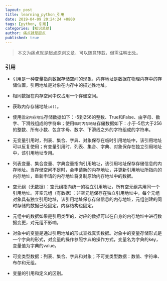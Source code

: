 ```yaml
---
layout: post
title: learning_python_引用
date: 2019-04-09 20:24:24 +0800
tags: [python, 引用]
categories: [知识总结]
author: 痛点就是起点
published: true
---
```


> 本文为痛点就是起点原创文章，可以随意转载，但需注明出处。

### 引用
* 引用是一种变量指向数据存储空间的现象，内存地址是数据在物理内存中的存储位置，引用地址是对象在内存中的描述性地址。

* 相同数据在内存空间中仅占用一个存储空间。

* 获取内存存储地址`id()`。

* 使用`固定内存地址`存储数据如下：-5到256的整数、True和False、由字母、数字、下滑线组成的字符串；使用`临时内存地址`存储数据如下：小于-5后大于256的整数、所有小数、包含字母、数字、下滑线之外的字符组成的字符串。

* 无变量引用时，列表、集合、字典、对象保存在临时引用地址中，该引用地址可以反复使用；有变量引用时，列表、集合、字典、对象保存在独立引用地址中，该引用地址专用。

* 列表变量、集合变量、字典变量指向引用地址，该引用地址保存存储信息的内存地址。当存储空间不足时，会申请新的内存地址，并更新引用地址所指向的内存地址，重新申请的内存地址将复制原始内存地址中的数据。

* 空元组（无数据）：空元组指向统一的独立引用地址，所有空元组共用同一个引用地址。非空元组（有数据）：非空元组保存在独立引用地址中，每个元组对象具有独立引用地址，该引用地址保存存储信息的内存地址，元组创建的同时存储的数据已经固定，内存结构也固定。

* 元组中的数据如果是引用类型的，对应的数据可以在自身的内存地址中进行数据变更，对元组不影响。

* 对象中的变量是通过引用地址的形式查找真实数据。对象中的变量存储形式是一个字典的形式，对变量的操作参照字典的操作方式，变量名为字典的key，变量值为字典的value。

* 可变类型数据：列表、集合、字典和对象；不可变类型数据：数值、字符串、布尔和元组。

* 变量的引用和定义的区别。
